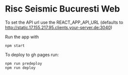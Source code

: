 # Risc Seismic Bucuresti Web


To set the API url use the REACT_APP_API_URL (defaults to http://static.17.155.217.95.clients.your-server.de:3040)

Run the app with
```
npm start
```


To deploy to gh pages run:
```
npm run predeploy
npm run deploy
```
